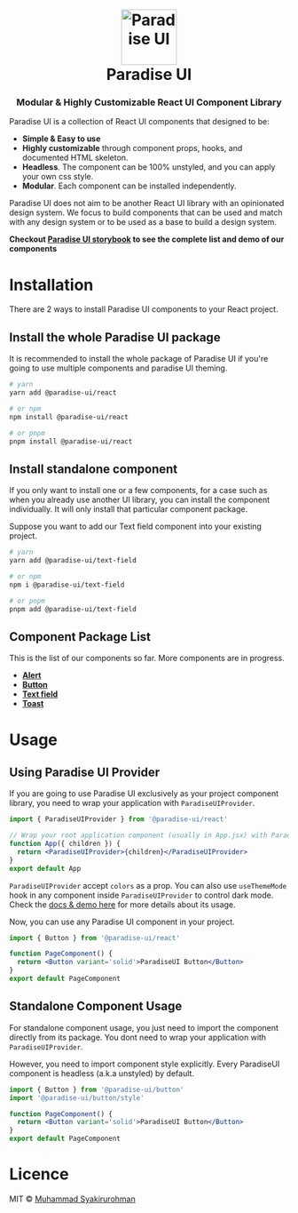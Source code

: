 <h1 align="center">
<a id="logo" href="https://github.com/devaradise/paradise-ui">
  <img src="https://github.com/devaradise/paradise-ui/assets/10844342/bcfe878a-4c5e-4729-aa60-7f20bbdaacd8" alt="Paradise UI" width="100" />
</a><br/>
  Paradise UI
</h1>
<h3 align="center">Modular & Highly Customizable React UI Component Library</h3>

Paradise UI is a collection of React UI components that designed to be:
- **Simple & Easy to use**
- **Highly customizable** through component props, hooks, and documented HTML skeleton.
- **Headless**. The component can be 100% unstyled, and you can apply your own css style.
- **Modular**. Each component can be installed independently.

Paradise UI does not aim to be another React UI library with an opinionated design system. We focus to build components that can be used and match with any design system or to be used as a base to build a design system.

**Checkout <a href="https://paradise-ui.vercell.app" target="_blank">Paradise UI storybook</a> to see the complete list and demo of our components**

# Installation

There are 2 ways to install Paradise UI components to your React project.

## Install the whole Paradise UI package
It is recommended to install the whole package of Paradise UI if you're going to use multiple components and paradise UI theming.

```sh
# yarn
yarn add @paradise-ui/react

# or npm
npm install @paradise-ui/react

# or pnpm
pnpm install @paradise-ui/react
```

## Install standalone component
If you only want to install one or a few components, for a case such as when you already use another UI library, you can install the component individually. It will only install that particular component package.

Suppose you want to add our Text field component into your existing project.

```sh
# yarn
yarn add @paradise-ui/text-field

# or npm
npm i @paradise-ui/text-field

# or pnpm
pnpm add @paradise-ui/text-field
```

## Component Package List
This is the list of our components so far. More components are in progress.

- **<a href="https://www.npmjs.com/package/@paradise-ui/alert" target="_blank">Alert</a>**
- **<a href="https://www.npmjs.com/package/@paradise-ui/button" target="_blank">Button</a>**
- **<a href="https://www.npmjs.com/package/@paradise-ui/text-field" target="_blank">Text field</a>**
- **<a href="https://www.npmjs.com/package/@paradise-ui/toast" target="_blank">Toast</a>**

# Usage
## Using Paradise UI Provider

If you are going to use Paradise UI exclusively as your project component library, you need to wrap your application with `ParadiseUIProvider`.

```jsx
import { ParadiseUIProvider } from '@paradise-ui/react'

// Wrap your root application component (usually in App.jsx) with ParadiseUIProvider
function App({ children }) {
  return <ParadiseUIProvider>{children}</ParadiseUIProvider>
}
export default App
```

`ParadiseUIProvider` accept `colors` as a prop. You can also use `useThemeMode` hook in any component inside `ParadiseUIProvider` to control dark mode. Check the <a href="https://paradise-ui.vercel.app/?path=/docs/provider-paradiseuiprovider--docs" target="_blank">docs & demo here</a> for more details about its usage.

Now, you can use any Paradise UI component in your project.

```jsx
import { Button } from '@paradise-ui/react'

function PageComponent() {
  return <Button variant='solid'>ParadiseUI Button</Button>
}
export default PageComponent
```

## Standalone Component Usage

For standalone component usage, you just need to import the component directly from its package. You dont need to wrap your application with `ParadiseUIProvider`.

However, you need to import component style explicitly. Every ParadiseUI component is headless (a.k.a unstyled) by default.

```jsx
import { Button } from '@paradise-ui/button'
import '@paradise-ui/button/style'

function PageComponent() {
  return <Button variant='solid'>ParadiseUI Button</Button>
}
export default PageComponent
```

# Licence
MIT © [Muhammad Syakirurohman](https://github.com/syakirurahman)